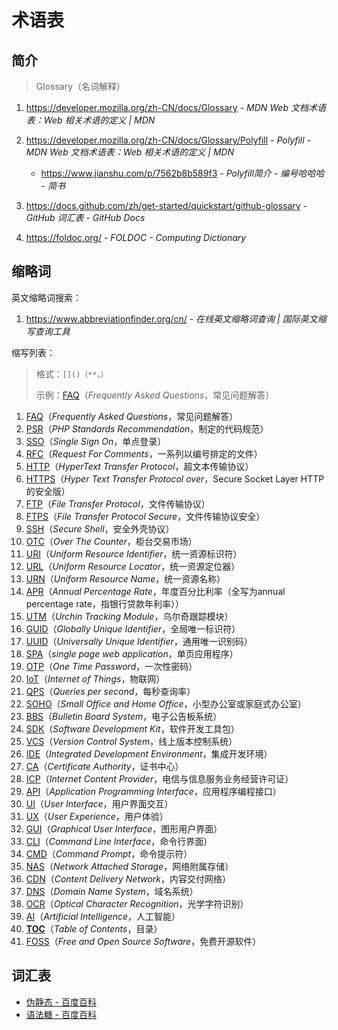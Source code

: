 # 术语表

## 简介

> Glossary（名词解释）

1. https://developer.mozilla.org/zh-CN/docs/Glossary - *MDN Web 文档术语表：Web 相关术语的定义 | MDN*

2. https://developer.mozilla.org/zh-CN/docs/Glossary/Polyfill - *Polyfill - MDN Web 文档术语表：Web 相关术语的定义 | MDN*

    - https://www.jianshu.com/p/7562b8b589f3 - *Polyfill简介 - 编号哈哈哈 - 简书*

3. https://docs.github.com/zh/get-started/quickstart/github-glossary - *GitHub 词汇表 - GitHub Docs*

4. https://foldoc.org/ - *FOLDOC - Computing Dictionary*

## 缩略词

英文缩略词搜索：

1. https://www.abbreviationfinder.org/cn/ - *在线英文缩略词查询 | 国际英文缩写查询工具*

缩写列表：

> 格式：`[]()（**，）`
> 
> 示例：[FAQ]()（*Frequently Asked Questions*，常见问题解答）

1. [FAQ]()（*Frequently Asked Questions*，常见问题解答）
2. [PSR]()（*PHP Standards Recommendation*，制定的代码规范）
3. [SSO]()（*Single Sign On*，单点登录）
4. [RFC]()（*Request For Comments*，一系列以编号排定的文件）
5. [HTTP]()（*HyperText Transfer Protocol*，超文本传输协议）
6. [HTTPS]()（*Hyper Text Transfer Protocol over*，Secure Socket Layer HTTP的安全版）
7. [FTP]()（*File Transfer Protocol*，文件传输协议）
8. [FTPS]()（*File Transfer Protocol Secure*，文件传输协议安全）
9. [SSH](https://baike.baidu.com/item/ssh/10407)（*Secure Shell*，安全外壳协议）
10. [OTC]()（*Over The Counter*，柜台交易市场）
11. [URI]()（*Uniform Resource Identifier*，统一资源标识符）
12. [URL]()（*Uniform Resource Locator*，统一资源定位器）
13. [URN]()（*Uniform Resource Name*，统一资源名称）
14. [APR]()（*Annual Percentage Rate*，年度百分比利率（全写为annual percentage rate，指银行贷款年利率））
15. [UTM]()（*Urchin Tracking Module*，乌尔奇跟踪模块）
16. [GUID]()（*Globally Unique Identifier*，全局唯一标识符）
17. [UUID]()（*Universally Unique Identifier*，通用唯一识别码）
18. [SPA]()（*single page web application*，单页应用程序）
19. [OTP]()（*One Time Password*，一次性密码）
20. [IoT]()（*Internet of Things*，物联网）
21. [QPS]()（*Queries per second*，每秒查询率）
22. [SOHO]()（*Small Office and Home Office*，小型办公室或家庭式办公室）
23. [BBS](https://www.php.cn/faq/468690.html)（*Bulletin Board System*，电子公告板系统）
24. [SDK]()（*Software Development Kit*，软件开发工具包）
25. [VCS](https://www.cnblogs.com/kelamoyujuzhen/p/9944409.html)（*Version Control System*，线上版本控制系统）
26. [IDE]()（*Integrated Development Environment*，集成开发环境）
27. [CA]()（*Certificate Authority*，证书中心）
28. [ICP]()（*Internet Content Provider*，电信与信息服务业务经营许可证）
29. [API]()（*Application Programming Interface*，应用程序编程接口）
30. [UI]()（*User Interface*，用户界面交互）
31. [UX]()（*User Experience*，用户体验）
32. [GUI](https://baike.baidu.com/item/GUI/479966)（*Graphical User Interface*，图形用户界面）
33. [CLI]()（*Command Line Interface*，命令行界面）
34. [CMD]()（*Command Prompt*，命令提示符）
35. [NAS](https://baike.baidu.com/item/NAS/3465615)（*Network Attached Storage*，网络附属存储）
36. [CDN]()（*Content Delivery Network*，内容交付网络）
37. [DNS]()（*Domain Name System*，域名系统）
38. [OCR](https://www.ibm.com/blog/optical-character-recognition/)（*Optical Character Recognition*，光学字符识别）
39. [AI](https://baike.baidu.com/item/人工智能/9180)（*Artificial Intelligence*，人工智能）
40. [**TOC**]()（*Table of Contents*，目录）
41. [FOSS]()（*Free and Open Source Software*，免费开源软件）

## 词汇表

- [伪静态 - 百度百科](https://baike.baidu.com/item/伪静态/2234695)
- [语法糖 - 百度百科](https://baike.baidu.com/item/语法糖/5247005)
